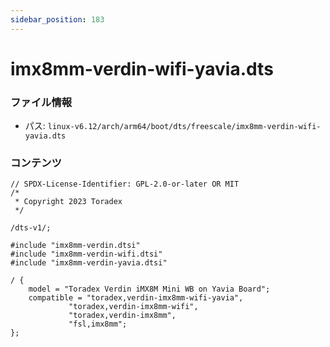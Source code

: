 ```yaml
---
sidebar_position: 183
---
```

# imx8mm-verdin-wifi-yavia.dts

### ファイル情報

- パス: `linux-v6.12/arch/arm64/boot/dts/freescale/imx8mm-verdin-wifi-yavia.dts`

### コンテンツ

```dts
// SPDX-License-Identifier: GPL-2.0-or-later OR MIT
/*
 * Copyright 2023 Toradex
 */

/dts-v1/;

#include "imx8mm-verdin.dtsi"
#include "imx8mm-verdin-wifi.dtsi"
#include "imx8mm-verdin-yavia.dtsi"

/ {
	model = "Toradex Verdin iMX8M Mini WB on Yavia Board";
	compatible = "toradex,verdin-imx8mm-wifi-yavia",
		     "toradex,verdin-imx8mm-wifi",
		     "toradex,verdin-imx8mm",
		     "fsl,imx8mm";
};

```
